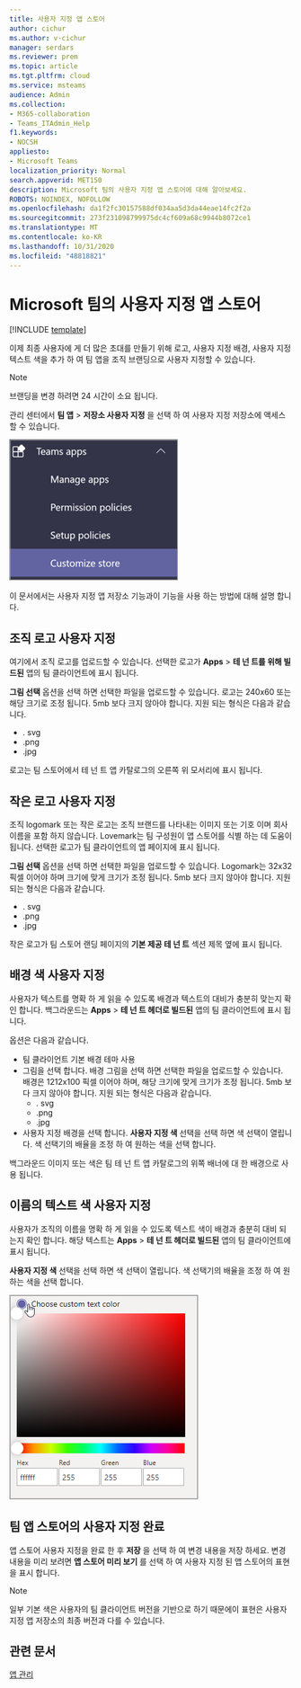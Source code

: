 ```yaml
---
title: 사용자 지정 앱 스토어
author: cichur
ms.author: v-cichur
manager: serdars
ms.reviewer: prem
ms.topic: article
ms.tgt.pltfrm: cloud
ms.service: msteams
audience: Admin
ms.collection:
- M365-collaboration
- Teams_ITAdmin_Help
f1.keywords:
- NOCSH
appliesto:
- Microsoft Teams
localization_priority: Normal
search.appverid: MET150
description: Microsoft 팀의 사용자 지정 앱 스토어에 대해 알아보세요.
ROBOTS: NOINDEX, NOFOLLOW
ms.openlocfilehash: da1f2fc30157588df034aa5d3da44eae14fc2f2a
ms.sourcegitcommit: 273f231098799975dc4cf609a68c9944b8072ce1
ms.translationtype: MT
ms.contentlocale: ko-KR
ms.lasthandoff: 10/31/2020
ms.locfileid: "48818821"
---
```

# <a name="custom-apps-store-in-microsoft-teams"></a>Microsoft 팀의 사용자 지정 앱 스토어

[!INCLUDE [template](includes/preview-feature.md)]

이제 최종 사용자에 게 더 많은 초대를 만들기 위해 로고, 사용자 지정 배경, 사용자 지정 텍스트 색을 추가 하 여 팀 앱을 조직 브랜딩으로 사용자 지정할 수 있습니다.

> [!Note]
> 브랜딩을 변경 하려면 24 시간이 소요 됩니다.

관리 센터에서 **팀 앱**  >  **저장소 사용자 지정** 을 선택 하 여 사용자 지정 저장소에 액세스할 수 있습니다.

  ![관리 콘솔 사용자 지정 저장소 기능 강조 됨](media/customize-app-store.png)

이 문서에서는 사용자 지정 앱 저장소 기능과이 기능을 사용 하는 방법에 대해 설명 합니다.

## <a name="customize-your-organization-logo"></a>조직 로고 사용자 지정

<!-- Bookmark used by Context Sensitive Help (CSH). Do not delete. -->
<a name="orglogo"> </a>
<!-- Do not remove the bookmark link above. -->

여기에서 조직 로고를 업로드할 수 있습니다. 선택한 로고가 **Apps**  >  **테 넌 트를 위해 빌드된** 앱의 팀 클라이언트에 표시 됩니다.

**그림 선택** 옵션을 선택 하면 선택한 파일을 업로드할 수 있습니다. 로고는 240x60 또는 해당 크기로 조정 됩니다. 5mb 보다 크지 않아야 합니다. 지원 되는 형식은 다음과 같습니다.

- . svg
- .png
- .jpg

로고는 팀 스토어에서 테 넌 트 앱 카탈로그의 오른쪽 위 모서리에 표시 됩니다.

## <a name="customize-your-small-logo"></a>작은 로고 사용자 지정

<!-- Bookmark used by Context Sensitive Help (CSH). Do not delete. -->
<a name="orglogomark"> </a>
<!-- Do not remove the bookmark link above. -->

조직 logomark 또는 작은 로고는 조직 브랜드를 나타내는 이미지 또는 기호 이며 회사 이름을 포함 하지 않습니다. Lovemark는 팀 구성원이 앱 스토어를 식별 하는 데 도움이 됩니다. 선택한 로고가 팀 클라이언트의 앱 페이지에 표시 됩니다.

**그림 선택** 옵션을 선택 하면 선택한 파일을 업로드할 수 있습니다. Logomark는 32x32 픽셀 이어야 하며 크기에 맞게 크기가 조정 됩니다. 5mb 보다 크지 않아야 합니다. 지원 되는 형식은 다음과 같습니다.

- . svg
- .png
- .jpg

작은 로고가 팀 스토어 랜딩 페이지의 **기본 제공 테 넌 트** 섹션 제목 옆에 표시 됩니다.

## <a name="customize-the-background-color"></a>배경 색 사용자 지정

<!-- Bookmark used by Context Sensitive Help (CSH). Do not delete. -->
<a name="custombackground"> </a>
<!-- Do not remove the bookmark link above. -->

사용자가 텍스트를 명확 하 게 읽을 수 있도록 배경과 텍스트의 대비가 충분히 맞는지 확인 합니다. 백그라운드는 **Apps**  >  **테 넌 트 헤더로 빌드된** 앱의 팀 클라이언트에 표시 됩니다.

옵션은 다음과 같습니다.

- 팀 클라이언트 기본 배경 테마 사용
- 그림을 선택 합니다. 배경 그림을 선택 하면 선택한 파일을 업로드할 수 있습니다. 배경은 1212x100 픽셀 이어야 하며, 해당 크기에 맞게 크기가 조정 됩니다. 5mb 보다 크지 않아야 합니다. 지원 되는 형식은 다음과 같습니다.
  - . svg
  - .png
  - .jpg
- 사용자 지정 배경을 선택 합니다. **사용자 지정 색** 선택을 선택 하면 색 선택이 열립니다. 색 선택기의 배율을 조정 하 여 원하는 색을 선택 합니다.

백그라운드 이미지 또는 색은 팀 테 넌 트 앱 카탈로그의 위쪽 배너에 대 한 배경으로 사용 됩니다.

## <a name="customize-the-text-color-of-your-name"></a>이름의 텍스트 색 사용자 지정

<!-- Bookmark used by Context Sensitive Help (CSH). Do not delete. -->
<a name="textcolor"> </a>
<!-- Do not remove the bookmark link above. -->

사용자가 조직의 이름을 명확 하 게 읽을 수 있도록 텍스트 색이 배경과 충분히 대비 되는지 확인 합니다. 해당 텍스트는 **Apps**  >  **테 넌 트 헤더로 빌드된** 앱의 팀 클라이언트에 표시 됩니다.

**사용자 지정 색** 선택을 선택 하면 색 선택이 열립니다. 색 선택기의 배율을 조정 하 여 원하는 색을 선택 합니다.

 ![색 선택의 이미지](media/choose-a-custom-color.png)

## <a name="complete-the-customization-of-your-team-apps-store"></a>팀 앱 스토어의 사용자 지정 완료

앱 스토어 사용자 지정을 완료 한 후 **저장** 을 선택 하 여 변경 내용을 저장 하세요.
변경 내용을 미리 보려면 **앱 스토어 미리 보기** 를 선택 하 여 사용자 지정 된 앱 스토어의 표현을 표시 합니다.

> [!Note]
> 일부 기본 색은 사용자의 팀 클라이언트 버전을 기반으로 하기 때문에이 표현은 사용자 지정 앱 저장소의 최종 버전과 다를 수 있습니다.

## <a name="related-article"></a>관련 문서

[앱 관리](manage-apps.md)
